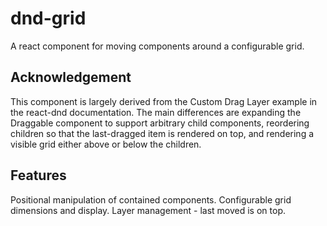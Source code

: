 # dnd-grid

A react component for moving components around a configurable grid.

## Acknowledgement
This component is largely derived from the Custom Drag Layer example in
the react-dnd documentation. The main differences are expanding the Draggable
component to support arbitrary child components, reordering children so
that the last-dragged item is rendered on top, and rendering a visible
grid either above or below the children.

## Features

Positional manipulation of contained components.
Configurable grid dimensions and display.
Layer management - last moved is on top.
 
